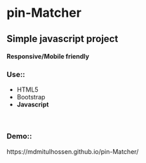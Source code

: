 # pin-Matcher
<h2>Simple javascript project</h2>
<h4>Responsive/Mobile friendly</h4>
<h3>Use::</h3>
<ul>
  <li>HTML5</li>
  <li>Bootstrap</li>
  <li><b>Javascript</b></li>
</ul>
<br>
<h3>Demo::</h3>https://mdmitulhossen.github.io/pin-Matcher/

